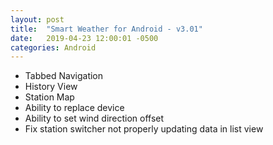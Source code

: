 ```yaml
---
layout: post
title:  "Smart Weather for Android - v3.01"
date:   2019-04-23 12:00:01 -0500
categories: Android
---
```


- Tabbed Navigation
- History View
- Station Map
- Ability to replace device
- Ability to set wind direction offset
- Fix station switcher not properly updating data in list view
